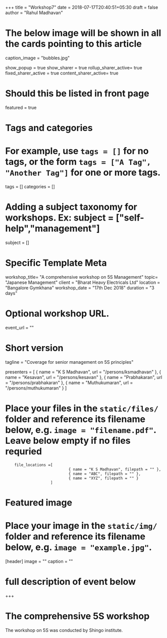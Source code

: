 +++
title = "Workshop7"
date = 2018-07-17T20:40:51+05:30
draft = false
author = "Rahul Madhavan"

# The below image will be shown in all the cards pointing to this article
caption_image = "bubbles.jpg"

show_popup = true
show_sharer = true
rollup_sharer_active= true
fixed_sharer_active = true
content_sharer_active= true

# Should this be listed in front page
featured = true

# Tags and categories
# For example, use `tags = []` for no tags, or the form `tags = ["A Tag", "Another Tag"]` for one or more tags.
tags = []
categories = []

# Adding a subject taxonomy for workshops. Ex: subject = ["self-help","management"]
subject = []

# Specific Template Meta
workshop_title= "A comprehensive workshop on 5S Management"
topic= "Japanese Management"
client = "Bharat Heavy Electricals Ltd"
location = "Bangalore Gymkhana"
workshop_date = "17th Dec 2018"
duration = "3 days"

# Optional workshop URL.
event_url = ""

# Short version
tagline = "Coverage for senior management on 5S principles"

presenters =  [
                { name = "K S Madhavan", url = "/persons/ksmadhavan" },
                { name = "Kesavan", url = "/persons/kesavan" },
                { name = "Prabhakaran", url = "/persons/prabhakaran" },
                { name = "Muthukumaran", url = "/persons/muthukumaran" }
            ]

# Place your files in the `static/files/` folder and reference its filename below, e.g. `image = "filename.pdf"`. Leave below empty if no files requried
        file_locations =[
                                { name = "K S Madhavan", filepath = "" },
                                { name = "ABC", filepath = "" },
                                { name = "XYZ", filepath = "" }
                        ]

# Featured image
# Place your image in the `static/img/` folder and reference its filename below, e.g. `image = "example.jpg"`.
[header]
        image = ""
        caption = ""

# full description of event below
+++

# The comprehensive 5S workshop
The workshop on 5S was conducted by Shingo institute.
